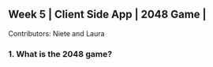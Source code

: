 ## Week 5 | Client Side App | 2048 Game |

Contributors: Niete and Laura

### 1. What is the 2048 game?